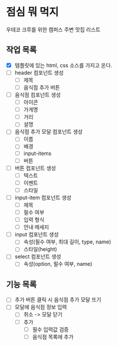 # 점심 뭐 먹지

우테코 크루를 위한 캠퍼스 주변 맛집 리스트

## 작업 목록
- [X] 템플릿에 있는 html, css 소스를 가지고 온다.
- [ ] header 컴포넌트 생성
    - [ ] 제목
    - [ ] 음식점 추가 버튼
- [ ] 음식점 컴포넌트 생성
    - [ ] 아이콘
    - [ ] 가게명
    - [ ] 거리
    - [ ] 설명
- [ ] 음식점 추가 모달 컴포넌트 생성
    - [ ] 이름
    - [ ] 배경
    - [ ] input-items
    - [ ] 버튼
- [ ] 버튼 컴포넌트 생성
    - [ ] 텍스트
    - [ ] 이벤트
    - [ ] 스타일
- [ ] input-item 컴포넌트 생성
    - [ ] 제목
    - [ ] 필수 여부
    - [ ] 입력 형식
    - [ ] 안내 메세지
- [ ] input 컴포넌트 생성
    - [ ] 속성(필수 여부, 최대 길이, type, name)
    - [ ] 스타일(height)
- [ ] select 컴포넌트 생성
    - [ ] 속성(option, 필수 여부, name)

## 기능 목록
- [ ] 추가 버튼 클릭 시 음식점 추가 모달 뜨기
- [ ] 모달에 음식점 정보 입력
    - [ ] 취소 -> 모달 닫기
    - [ ] 추가
        - [ ] 필수 입력값 검증
        - [ ] 음식점 목록에 추가
